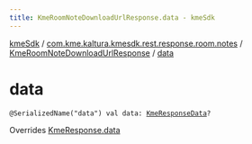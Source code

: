 ```yaml
---
title: KmeRoomNoteDownloadUrlResponse.data - kmeSdk
---
```


[kmeSdk](../../index.html) / [com.kme.kaltura.kmesdk.rest.response.room.notes](../index.html) / [KmeRoomNoteDownloadUrlResponse](index.html) / [data](./data.html)

# data

`@SerializedName("data") val data: `[`KmeResponseData`](../../com.kme.kaltura.kmesdk.rest.response/-kme-response-data/index.html)`?`

Overrides [KmeResponse.data](../../com.kme.kaltura.kmesdk.rest.response/-kme-response/data.html)

